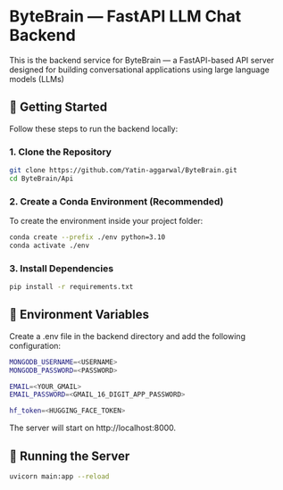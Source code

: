 # ByteBrain — FastAPI LLM Chat Backend

This is the backend service for ByteBrain — a FastAPI-based API server designed for building conversational applications using large language models (LLMs)

## 🚀 Getting Started

Follow these steps to run the backend locally:

### 1. Clone the Repository

```bash
git clone https://github.com/Yatin-aggarwal/ByteBrain.git
cd ByteBrain/Api
```

### 2. Create a Conda Environment (Recommended)
To create the environment inside your project folder:

```bash
conda create --prefix ./env python=3.10
conda activate ./env
```

### 3. Install Dependencies

```bash
pip install -r requirements.txt
```

## 🔐 Environment Variables
Create a .env file in the backend directory and add the following configuration:
```bash
MONGODB_USERNAME=<USERNAME>
MONGODB_PASSWORD=<PASSWORD>

EMAIL=<YOUR_GMAIL>
EMAIL_PASSWORD=<GMAIL_16_DIGIT_APP_PASSWORD>

hf_token=<HUGGING_FACE_TOKEN>
```
The server will start on http://localhost:8000.

## 🧪 Running the Server
```bash
uvicorn main:app --reload
```
